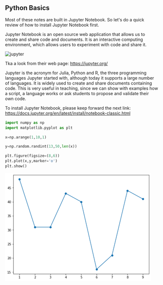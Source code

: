 ## Python Basics
Most of these notes are built in Jupyter Notebook. So let's do a quick review of how to install Jupyter Notebook first. 

Jupyter Notebook is an open source web application that allows us to create and share code and documents. It is an interactive computing environment, which allows users to experiment with code and share it.

![jupyter](https://miro.medium.com/max/756/0*AqFDoe9TNQQLmrl1.png)

Tka a look from their web page: https://jupyter.org/

Jupyter is the acronym for Julia, Python and R, the three programming languages Jupyter started with, although today it supports a large number of languages.
It is widely used to create and share documents containing code. This is very useful in teaching, since we can show with examples how a script, a language works or ask students to propose and validate their own code.

To install Jupyter Notebook, please keep forward the next link: https://docs.jupyter.org/en/latest/install/notebook-classic.html


```python
import numpy as np
import matplotlib.pyplot as plt
```


```python
x=np.arange(1,10,1)
```


```python
y=np.random.randint(13,50,len(x))
```


```python
plt.figure(figsize=(8,6))
plt.plot(x,y,marker='o')
plt.show()
```


![png](Python_Basics_files/Python_Basics_5_0.png)



```python

```


```python

```
